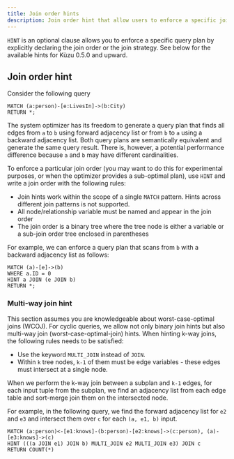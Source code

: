 ```yaml
---
title: Join order hints
description: Join order hint that allow users to enforce a specific join order
---
```


`HINT` is an optional clause allows you to enforce a specific query plan by explicitly declaring the join order or
the join strategy. See below for the available hints for Kùzu 0.5.0 and upward.

## Join order hint

Consider the following query
```cypher
MATCH (a:person)-[e:LivesIn]->(b:City)
RETURN *;
```
The system optimizer has its freedom to generate a query plan that finds all edges from `a` to `b` using forward adjacency list or from `b` to `a` using a backward adjacency list. Both query plans are semantically equivalent and generate the same query result. There is, however, a potential performance difference because `a` and `b` may have different cardinalities.

To enforce a particular join order (you may want to do this for experimental purposes, or when the optimizer provides a sub-optimal plan), use `HINT` and write a join order with the following rules:
- Join hints work within the scope of a single `MATCH` pattern. Hints across different join patterns is not supported.
- All node/relationship variable must be named and appear in the join order
- The join order is a binary tree where the tree node is either a variable or a sub-join order tree enclosed in parentheses


For example, we can enforce a query plan that scans from `b` with a backward adjacency list as follows:
```cypher
MATCH (a)-[e]->(b)
WHERE a.ID = 0
HINT a JOIN (e JOIN b)
RETURN *;
```

### Multi-way join hint

This section assumes you are knowledgeable about worst-case-optimal joins (WCOJ). For cyclic queries, we allow not only binary join hints but also multi-way join (worst-case-optimal-join) hints. When hinting k-way joins, the following rules needs to be satisfied:

- Use the keyword `MULTI_JOIN` instead of `JOIN`.
- Within `k` tree nodes, `k-1` of them must be edge variables - these edges must intersect at a single node.

When we perform the k-way join between a subplan and `k-1` edges, for each input tuple from the subplan, we find an adjacency list from each edge table and sort-merge join them on the intersected node.

For example, in the following query, we find the forward adjacency list for `e2` and `e3` and intersect them over `c` for each `(a, e1, b)` input.
```cypher
MATCH (a:person)<-[e1:knows]-(b:person)-[e2:knows]->(c:person), (a)-[e3:knows]->(c)
HINT (((a JOIN e1) JOIN b) MULTI_JOIN e2 MULTI_JOIN e3) JOIN c
RETURN COUNT(*)
```
